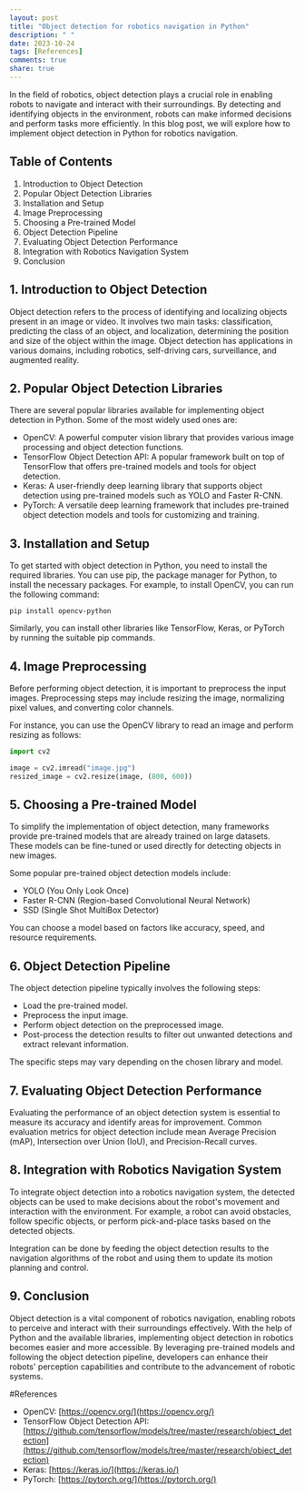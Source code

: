 ```yaml
---
layout: post
title: "Object detection for robotics navigation in Python"
description: " "
date: 2023-10-24
tags: [References]
comments: true
share: true
---
```


In the field of robotics, object detection plays a crucial role in enabling robots to navigate and interact with their surroundings. By detecting and identifying objects in the environment, robots can make informed decisions and perform tasks more efficiently. In this blog post, we will explore how to implement object detection in Python for robotics navigation.

## Table of Contents
1. Introduction to Object Detection
2. Popular Object Detection Libraries
3. Installation and Setup
4. Image Preprocessing
5. Choosing a Pre-trained Model
6. Object Detection Pipeline
7. Evaluating Object Detection Performance
8. Integration with Robotics Navigation System
9. Conclusion

## 1. Introduction to Object Detection
Object detection refers to the process of identifying and localizing objects present in an image or video. It involves two main tasks: classification, predicting the class of an object, and localization, determining the position and size of the object within the image. Object detection has applications in various domains, including robotics, self-driving cars, surveillance, and augmented reality.

## 2. Popular Object Detection Libraries
There are several popular libraries available for implementing object detection in Python. Some of the most widely used ones are:

- OpenCV: A powerful computer vision library that provides various image processing and object detection functions.
- TensorFlow Object Detection API: A popular framework built on top of TensorFlow that offers pre-trained models and tools for object detection.
- Keras: A user-friendly deep learning library that supports object detection using pre-trained models such as YOLO and Faster R-CNN.
- PyTorch: A versatile deep learning framework that includes pre-trained object detection models and tools for customizing and training.

## 3. Installation and Setup
To get started with object detection in Python, you need to install the required libraries. You can use pip, the package manager for Python, to install the necessary packages. For example, to install OpenCV, you can run the following command:

```
pip install opencv-python
```

Similarly, you can install other libraries like TensorFlow, Keras, or PyTorch by running the suitable pip commands.

## 4. Image Preprocessing
Before performing object detection, it is important to preprocess the input images. Preprocessing steps may include resizing the image, normalizing pixel values, and converting color channels.

For instance, you can use the OpenCV library to read an image and perform resizing as follows:

```python
import cv2

image = cv2.imread("image.jpg")
resized_image = cv2.resize(image, (800, 600))
```

## 5. Choosing a Pre-trained Model
To simplify the implementation of object detection, many frameworks provide pre-trained models that are already trained on large datasets. These models can be fine-tuned or used directly for detecting objects in new images.

Some popular pre-trained object detection models include:

- YOLO (You Only Look Once)
- Faster R-CNN (Region-based Convolutional Neural Network)
- SSD (Single Shot MultiBox Detector)

You can choose a model based on factors like accuracy, speed, and resource requirements.

## 6. Object Detection Pipeline
The object detection pipeline typically involves the following steps:

- Load the pre-trained model.
- Preprocess the input image.
- Perform object detection on the preprocessed image.
- Post-process the detection results to filter out unwanted detections and extract relevant information.

The specific steps may vary depending on the chosen library and model.

## 7. Evaluating Object Detection Performance
Evaluating the performance of an object detection system is essential to measure its accuracy and identify areas for improvement. Common evaluation metrics for object detection include mean Average Precision (mAP), Intersection over Union (IoU), and Precision-Recall curves.

## 8. Integration with Robotics Navigation System
To integrate object detection into a robotics navigation system, the detected objects can be used to make decisions about the robot's movement and interaction with the environment. For example, a robot can avoid obstacles, follow specific objects, or perform pick-and-place tasks based on the detected objects.

Integration can be done by feeding the object detection results to the navigation algorithms of the robot and using them to update its motion planning and control.

## 9. Conclusion
Object detection is a vital component of robotics navigation, enabling robots to perceive and interact with their surroundings effectively. With the help of Python and the available libraries, implementing object detection in robotics becomes easier and more accessible. By leveraging pre-trained models and following the object detection pipeline, developers can enhance their robots' perception capabilities and contribute to the advancement of robotic systems.

#References
- OpenCV: [https://opencv.org/](https://opencv.org/)
- TensorFlow Object Detection API: [https://github.com/tensorflow/models/tree/master/research/object_detection](https://github.com/tensorflow/models/tree/master/research/object_detection)
- Keras: [https://keras.io/](https://keras.io/)
- PyTorch: [https://pytorch.org/](https://pytorch.org/)